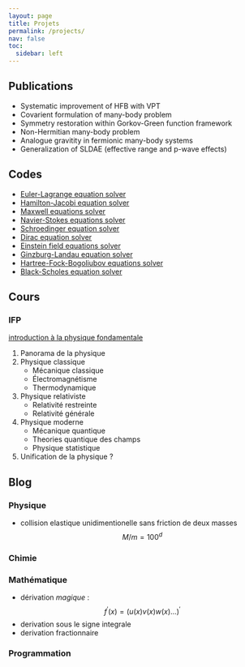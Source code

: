 ```yaml
---
layout: page
title: Projets
permalink: /projects/
nav: false
toc:
  sidebar: left
---
```




## Publications

- Systematic improvement of HFB with VPT
- Covarient formulation of many-body problem
- Symmetry restoration within Gorkov-Green function framework
- Non-Hermitian many-body problem
- Analogue gravitity in fermionic many-body systems
- Generalization of SLDAE (effective range and p-wave effects)


## Codes

- [Euler-Lagrange equation solver](https://github.com/AntoineBoulet/Euler-Lagrange-equation-solver)
- [Hamilton-Jacobi equation solver](https://github.com/AntoineBoulet/Hamilton-Jacobi-equation-solver)
- [Maxwell equations solver](https://github.com/AntoineBoulet/Maxwell-equations-solver)
- [Navier-Stokes equations solver](https://github.com/AntoineBoulet/Navier-Stokes-equations-solver)
- [Schroedinger equation solver](https://github.com/AntoineBoulet/Schroedinger-equation-solver)
- [Dirac equation solver](https://github.com/AntoineBoulet/Dirac-equation-solver)
- [Einstein field equations solver](https://github.com/AntoineBoulet/Einstein-field-equations-solver)
- [Ginzburg-Landau equation solver](https://github.com/AntoineBoulet/Ginzburg-Landau-equation-solver)
- [Hartree-Fock-Bogoliubov equations solver](https://github.com/AntoineBoulet/Hartree-Fock-Bogoliubov-equations-solver)
- [Black-Scholes equation solver](https://github.com/AntoineBoulet/Black-Scholes-equation-solver)


## Cours

### IFP 
[introduction à la physique fondamentale](/teaching/ifp/)
1. Panorama de la physique
2. Physique classique
    - Mécanique classique
    - Électromagnétisme
    - Thermodynamique
3. Physique relativiste
    - Relativité restreinte
    - Relativité générale
4. Physique moderne
    - Mécanique quantique
    - Theories quantique des champs
    - Physique statistique
5. Unification de la physique ?


## Blog

### Physique
- collision elastique unidimentionelle sans friction de deux masses $$M/m = 100^d$$

### Chimie

### Mathématique
- dérivation *magique* : $$f^\prime(x) = (u(x) v(x) w(x) \dots)^\prime$$
- derivation sous le signe integrale
- derivation fractionnaire

### Programmation